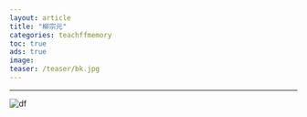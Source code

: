 ```yaml
---
layout: article
title: "柳宗元"
categories: teachffmemory
toc: true
ads: true
image:
teaser: /teaser/bk.jpg
---
```


---



![df](https://github.com/storage201608/storage/blob/master/myhome2016/_posts/teachffmemory/2016-09-12-20160912153627teachffmemory.md/IMG_20160912_153246.jpg?raw=true)

